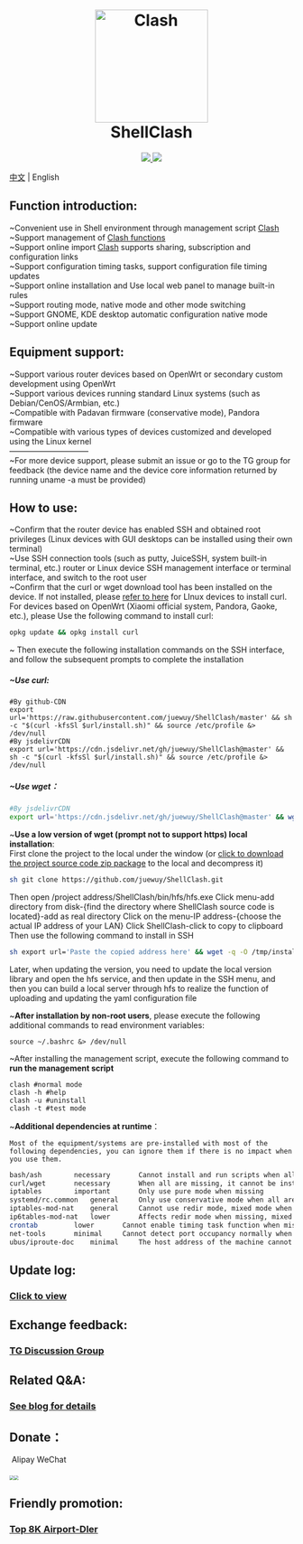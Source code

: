<h1 align="center">
  <img src="https://github.com/Dreamacro/clash/raw/master/docs/logo.png" alt="Clash" width="200">
  <br>ShellClash<br>
</h1>


  <p align="center">
	<a target="_blank" href="https://github.com/Dreamacro/clash/releases">
    <img src="https://img.shields.io/github/release/Dreamacro/Clash.svg?style=flat-square&label=Clash">
  </a>
  <a target="_blank" href="https://github.com/juewuy/ShellClash/releases">
    <img src="https://img.shields.io/github/release/juewuy/ShellClash.svg?style=flat-square&label=ShellClash&colorB=green">
  </a>
</p>

[中文](README_CN.md) | English

## Function introduction: 

~Convenient use in Shell environment through management script [Clash](https://github.com/Dreamacro/clash)<br>~Support management of [Clash functions](https://lancellc.gitbook.io/clash)<br>~Support online import [Clash](https://github.com/Dreamacro/clash) supports sharing, subscription and configuration links<br>~Support configuration timing tasks, support configuration file timing updates<br>~Support online installation and Use local web panel to manage built-in rules<br>~Support routing mode, native mode and other mode switching<br>~Support GNOME, KDE desktop automatic configuration native mode<br>~Support online update<br>

## Equipment support:

~Support various router devices based on OpenWrt or secondary custom development using OpenWrt<br>~Support various devices running standard Linux systems (such as Debian/CenOS/Armbian, etc.)<br>~Compatible with Padavan firmware (conservative mode), Pandora firmware<br>~Compatible with various types of devices customized and developed using the Linux kernel<br>——————————<br>~For more device support, please submit an issue or go to the TG group for feedback (the device name and the device core information returned by running uname -a must be provided)<br>

How to use:
--

~Confirm that the router device has enabled SSH and obtained root privileges (Linux devices with GUI desktops can be installed using their own terminal)<br>~Use SSH connection tools (such as putty, JuiceSSH, system built-in terminal, etc.) router or Linux device SSH management interface or terminal interface, and switch to the root user<br>~Confirm that the curl or wget download tool has been installed on the device. If not installed, please [refer to here](https://www.howtoforge.com/install-curl-in-linux) for LInux devices to install curl. For devices based on OpenWrt (Xiaomi official system, Pandora, Gaoke, etc.), please Use the following command to install curl:<br>

```sh
opkg update && opkg install curl
```

~ Then execute the following installation commands on the SSH interface, and follow the subsequent prompts to complete the installation<br>

##### ~Use curl:<br>

```Shell
#By github-CDN
export url='https://raw.githubusercontent.com/juewuy/ShellClash/master' && sh -c "$(curl -kfsSl $url/install.sh)" && source /etc/profile &> /dev/null
#By jsdelivrCDN
export url='https://cdn.jsdelivr.net/gh/juewuy/ShellClash@master' && sh -c "$(curl -kfsSl $url/install.sh)" && source /etc/profile &> /dev/null
```

##### ~Use wget：<br>

```sh
#By jsdelivrCDN
export url='https://cdn.jsdelivr.net/gh/juewuy/ShellClash@master' && wget -q --no-check-certificate -O /tmp/install.sh $url/install.sh  && sh /tmp/install.sh && source /etc/profile &> /dev/null
```

~**Use a low version of wget (prompt not to support https) local installation**:<br> First clone the project to the local under the window (or [click to download the project source code zip package](https://github.com/juewuy/ShellClash/archive/refs/heads/master.zip) to the local and decompress it) 

```sh
sh git clone https://github.com/juewuy/ShellClash.git
```

 Then open /project address/ShellClash/bin/hfs/hfs.exe Click menu-add directory from disk-{find the directory where ShellClash source code is located}-add as real directory Click on the menu-IP address-{choose the actual IP address of your LAN} Click ShellClash-click to copy to clipboard Then use the following command to install in SSH 

```sh
sh export url='Paste the copied address here' && wget -q -O /tmp/install.sh $url/install.sh && sh /tmp/install.sh && source /etc/profile &> /dev/null
```

 Later, when updating the version, you need to update the local version library and open the hfs service, and then update in the SSH menu, and then you can build a local server through hfs to realize the function of uploading and updating the yaml configuration file 

~**After installation by non-root users**, please execute the following additional commands to read environment variables:<br>

```shell
source ~/.bashrc &> /dev/null
```

~After installing the management script, execute the following command to **run the management script**<br>

```Shell
clash #normal mode
clash -h #help
clash -u #uninstall
clash -t #test mode
```

~**Additional dependencies at runtime**：<br>

```
Most of the equipment/systems are pre-installed with most of the following dependencies, you can ignore them if there is no impact when you use them.
```

```sh
bash/ash		necessary		Cannot install and run scripts when all are missing
curl/wget		necessary		When all are missing, it cannot be installed and updated online
iptables		important		Only use pure mode when missing
systemd/rc.common	general		Only use conservative mode when all are missing
iptables-mod-nat	general		Cannot use redir mode, mixed mode when missing
ip6tables-mod-nat	lower		Affects redir mode when missing, mixed mode support for ipv6
crontab			lower		Cannot enable timing task function when missing
net-tools		minimal		Cannot detect port occupancy normally when missing
ubus/iproute-doc	minimal		The host address of the machine cannot be obtained normally when missing
```



## Update log: 

### [Click to view](https://github.com/juewuy/ShellClash/releases) 

## Exchange feedback: 

### [TG Discussion Group](https://t.me/clashfm)

## Related Q&A:

### [See blog for details](https://juewuy.github.io)

## Donate：

​		Alipay									WeChat

##### <img src="http://juewuy.github.io/post-images/1604390977172.png" style="zoom:50%;" /><img src="http://juewuy.github.io/post-images/1604391042406.png" style="zoom:50%;" />

## Friendly promotion: 

### [Top 8K Airport-Dler](https://dler.best/auth/register?affid=89698)

